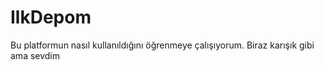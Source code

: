 # IlkDepom

Bu platformun nasıl kullanıldığını öğrenmeye çalışıyorum.
Biraz karışık gibi ama sevdim

